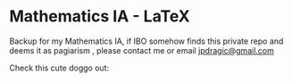 # Mathematics IA - LaTeX
Backup for my Mathematics IA, if IBO somehow finds this private repo and deems it as pagiarism , please contact me or email jpdragic@gmail.com

Check this cute doggo out:

[](https://i.imgur.com/SJxwWFg.jpg)
